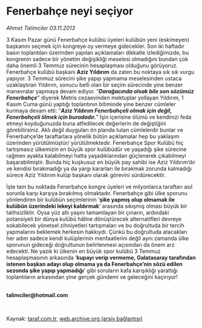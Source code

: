 # Fenerbahçe neyi seçiyor

*Ahmet Talimciler 03.11.2013*

<div class="yazi"><p>3 Kasım Pazar günü Fenerbahçe kulübü üyeleri kulübün yeni (eskimeyen) başkanını seçmek için kongreye oy vermeye gidecekler. Son iki haftadır basın toplantıları üzerinden yapılan açıklamaları dikkatle izlediğimizde, bu kongrenin sadece bir yönetim değişikliği meselesi olmadığını  bundan çok daha önemli 3 Temmuz sürecinin hesaplaşması olduğunu  görüyoruz. Fenerbahçe kulübü başkanı <b>Aziz Yıldırım</b> da zaten bu noktaya sık sık vurgu yapıyor. 3 Temmuz sürecini şike yapıp yapmama meselesinden ustaca uzaklaştıran Yıldırım, sonucu belli olan bir seçim sürecinde yine benzer manevralar yapmaya devam ediyor. “<b><i>Darağacında olsak bile son sözümüz Fenerbahçe</i></b>” diyerek Metris cezaevinden mektuplar yollayan Yıldırım, 1 Kasım Cuma günü yaptığı toplantının bitiminde yine benzer cümleler kurmaya devam etti: “<b><i>Aziz Yıldırım Fenerbahçeli olmak için değil, Fenerbahçeli ölmek için buradadır.</i></b>” İşin içerisine ölümü ve kendinizi feda etmeyi koyduğunuzda buna atfedilecek değerlerin de değiştiğini görebilirsiniz. Aklı değil duyguları ön planda tutan cümlelerdir bunlar ve Fenerbahçe’de taraftarlara yönelik bütün açıklamalar hep bu yaklaşım üzerinden yürütülmüştür/ yürütülmektedir. Fenerbahçe Spor Kulübü hiç tartışmasız ülkemizin en büyük spor kulübüdür ve yaşadığı şike sürecine rağmen ayakta kalabilmeyi hatta yaşadıklarından güçlenerek çıkabilmeyi başarabilmiştir. Bunda hiç kuşkusuz en büyük pay sahibi ise Aziz Yıldırım’dır ve kendisi bırakmadığı ya da yargı kararları ile bırakmak zorunda kalmadığı sürece Aziz Yıldırım kulüp başkanı olarak görevini sürdürecektir. </p>
<p>İşte tam bu noktada Fenerbahçe kongre üyeleri ve milyonlarca taraftarı asıl sorunla karşı karşıya bırakılmış olmaktadır. Fenerbahçe gibi ülke sporunu yönlendiren bir kulübün seçimlerinin ‘<b>şike yapmış olup olmamak ile kulübün üzerindeki lekeyi kaldırmak</b>’ arasında sıkışmış olması büyük bir talihsizliktir. Oysa yüz altı yaşını tamamlayan bir çınarın, ardındaki potansiyeli bir dünya kulübü hâline dönüştürecek alternatifleri devreye sokabilecek yönetsel zihniyetleri tartışmaları ve bu doğrultuda bir tercih yapmalarını beklemek herkesin hakkıydı. Çünkü bu doğrultuda atacakları her adım sadece kendi kulüplerinin menfaatlerini değil aynı zamanda ülke sporunun gideceği doğrultunun belirlenmesi açısından da önem arz edecekti. Ne yazık ki ülkenin en büyük spor kulübü 3 Temmuz hesaplaşmasının arkasında ‘<b>kupayı verip vermeme, Galatasaray tarafından istenen başkan adayı olup olmama ya da Fenerbahçe’nin sözü edilen sezonda şike yapıp yapmadığı</b>’ gibi soruların kafa karışıklığı yarattığı toplantıların arkasından yine gerçek gündemi ve geleceğini kaçırıyor!</p><b>
<p><br/>talimciler@hotmail.com</p>
<p></p></b> 
</div>

Kaynak: [taraf.com.tr](http://www.taraf.com.tr:80/ahmet-talimciler/makale-fenerbahce-neyi-seciyor.htm), [web.archive.org (arşiv bağlantısı)](http://web.archive.org/web/20131104225327/http://www.taraf.com.tr:80/ahmet-talimciler/makale-fenerbahce-neyi-seciyor.htm)
